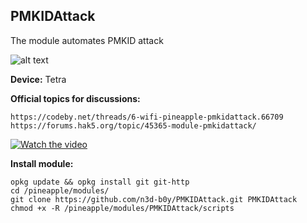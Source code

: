 ## PMKIDAttack

The module automates PMKID attack

![alt text](https://i.ibb.co/GdDrdKd/PMKIDAttack.png)

**Device:** Tetra

**Official topics for discussions:**
```
https://codeby.net/threads/6-wifi-pineapple-pmkidattack.66709
https://forums.hak5.org/topic/45365-module-pmkidattack/
```

[![Watch the video](https://i.ibb.co/wMf1BGg/PMKIDAttack-You-Tube.png)](https://youtu.be/AU2kAd3PUz8)

**Install module:**

```
opkg update && opkg install git git-http
cd /pineapple/modules/
git clone https://github.com/n3d-b0y/PMKIDAttack.git PMKIDAttack
chmod +x -R /pineapple/modules/PMKIDAttack/scripts
```